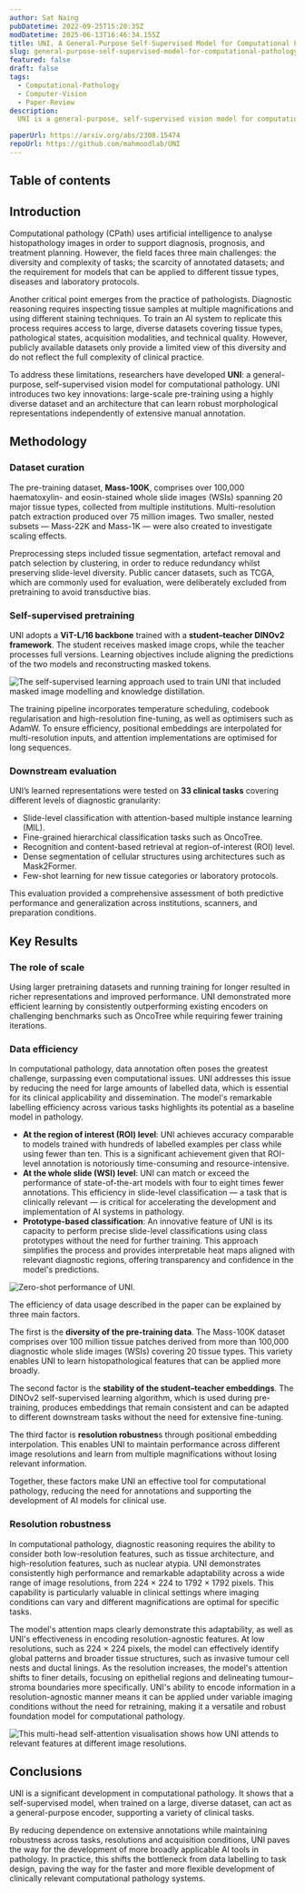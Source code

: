 ```yaml
---
author: Sat Naing
pubDatetime: 2022-09-25T15:20:35Z
modDatetime: 2025-06-13T16:46:34.155Z
title: UNI, A General-Purpose Self-Supervised Model for Computational Pathology
slug: general-purpose-self-supervised-model-for-computational-pathology
featured: false
draft: false
tags:
  - Computational-Pathology
  - Computer-Vision
  - Paper-Review
description:
  UNI is a general-purpose, self-supervised vision model for computational pathology. It was trained on a diverse dataset of over 100 million tissue patches and demonstrating strong data efficiency, the model outperformed baselines with less labelled data and maintained performance across different image resolutions.

paperUrl: https://arxiv.org/abs/2308.15474
repoUrl: https://github.com/mahmoodlab/UNI
---
```




## Table of contents


## Introduction  

Computational pathology (CPath) uses artificial intelligence to analyse histopathology images in order to support diagnosis, prognosis, and treatment planning. However, the field faces three main challenges: the diversity and complexity of tasks; the scarcity of annotated datasets; and the requirement for models that can be applied to different tissue types, diseases and laboratory protocols.

Another critical point emerges from the practice of pathologists. Diagnostic reasoning requires inspecting tissue samples at multiple magnifications and using different staining techniques. To train an AI system to replicate this process requires access to large, diverse datasets covering tissue types, pathological states, acquisition modalities, and technical quality. However, publicly available datasets only provide a limited view of this diversity and do not reflect the full complexity of clinical practice.

To address these limitations, researchers have developed **UNI**: a general-purpose, self-supervised vision model for computational pathology. UNI introduces two key innovations: large-scale pre-training using a highly diverse dataset and an architecture that can learn robust morphological representations independently of extensive manual annotation.


## Methodology  

### Dataset curation  

The pre-training dataset, **Mass-100K**, comprises over 100,000 haematoxylin- and eosin-stained whole slide images (WSIs) spanning 20 major tissue types, collected from multiple institutions. Multi-resolution patch extraction produced over 75 million images. Two smaller, nested subsets — Mass-22K and Mass-1K — were also created to investigate scaling effects.  

Preprocessing steps included tissue segmentation, artefact removal and patch selection by clustering, in order to reduce redundancy whilst preserving slide-level diversity. Public cancer datasets, such as TCGA, which are commonly used for evaluation, were deliberately excluded from pretraining to avoid transductive bias.  

### Self-supervised pretraining  

UNI adopts a **ViT-L/16 backbone** trained with a **student–teacher DINOv2 framework**. The student receives masked image crops, while the teacher processes full versions. Learning objectives include aligning the predictions of the two models and reconstructing masked tokens.  

![The self-supervised learning approach used to train UNI that included masked image modelling and knowledge distillation.](@/assets/images/2025/general-purpose-self-supervised-model-for-computational-pathology/training_scheme.png)

The training pipeline incorporates temperature scheduling, codebook regularisation and high-resolution fine-tuning, as well as optimisers such as AdamW. To ensure efficiency, positional embeddings are interpolated for multi-resolution inputs, and attention implementations are optimised for long sequences.  

### Downstream evaluation  

UNI’s learned representations were tested on **33 clinical tasks** covering different levels of diagnostic granularity:  

- Slide-level classification with attention-based multiple instance learning (MIL).  
- Fine-grained hierarchical classification tasks such as OncoTree.  
- Recognition and content-based retrieval at region-of-interest (ROI) level.  
- Dense segmentation of cellular structures using architectures such as Mask2Former.  
- Few-shot learning for new tissue categories or laboratory protocols.  

This evaluation provided a comprehensive assessment of both predictive performance and generalization across institutions, scanners, and preparation conditions.  

## Key Results  

### The role of scale  

Using larger pretraining datasets and running training for longer resulted in richer representations and improved performance. UNI demonstrated more efficient learning by consistently outperforming existing encoders on challenging benchmarks such as OncoTree while requiring fewer training iterations.  

### Data efficiency  

In computational pathology, data annotation often poses the greatest challenge, surpassing even computational issues. UNI addresses this issue by reducing the need for large amounts of labelled data, which is essential for its clinical applicability and dissemination. The model's remarkable labelling efficiency across various tasks highlights its potential as a baseline model in pathology.

- **At the region of interest (ROI) level**: UNI achieves accuracy comparable to models trained with hundreds of labelled examples per class while using fewer than ten. This is a significant achievement given that ROI-level annotation is notoriously time-consuming and resource-intensive.
- **At the whole slide (WSI) level**: UNI can match or exceed the performance of state-of-the-art models with four to eight times fewer annotations. This efficiency in slide-level classification — a task that is clinically relevant — is critical for accelerating the development and implementation of AI systems in pathology.
- **Prototype-based classification**: An innovative feature of UNI is its capacity to perform precise slide-level classifications using class prototypes without the need for further training. This approach simplifies the process and provides interpretable heat maps aligned with relevant diagnostic regions, offering transparency and confidence in the model's predictions.

![Zero-shot performance of UNI.](@/assets/images/2025/general-purpose-self-supervised-model-for-computational-pathology/zero-shot.png)

The efficiency of data usage described in the paper can be explained by three main factors.

The first is the **diversity of the pre-training data**. The Mass-100K dataset comprises over 100 million tissue patches derived from more than 100,000 diagnostic whole slide images (WSIs) covering 20 tissue types. This variety enables UNI to learn histopathological features that can be applied more broadly.

The second factor is the **stability of the student–teacher embeddings**. The DINOv2 self-supervised learning algorithm, which is used during pre-training, produces embeddings that remain consistent and can be adapted to different downstream tasks without the need for extensive fine-tuning.

The third factor is **resolution robustnes**s through positional embedding interpolation. This enables UNI to maintain performance across different image resolutions and learn from multiple magnifications without losing relevant information.

Together, these factors make UNI an effective tool for computational pathology, reducing the need for annotations and supporting the development of AI models for clinical use.

### Resolution robustness  

In computational pathology, diagnostic reasoning requires the ability to consider both low-resolution features, such as tissue architecture, and high-resolution features, such as nuclear atypia. UNI demonstrates consistently high performance and remarkable adaptability across a wide range of image resolutions, from 224 × 224 to 1792 × 1792 pixels. This capability is particularly valuable in clinical settings where imaging conditions can vary and different magnifications are optimal for specific tasks.

The model's attention maps clearly demonstrate this adaptability, as well as UNI's effectiveness in encoding resolution-agnostic features. At low resolutions, such as 224 × 224 pixels, the model can effectively identify global patterns and broader tissue structures, such as invasive tumour cell nests and ductal linings. As the resolution increases, the model's attention shifts to finer details, focusing on epithelial regions and delineating tumour–stroma boundaries more specifically. UNI's ability to encode information in a resolution-agnostic manner means it can be applied under variable imaging conditions without the need for retraining, making it a versatile and robust foundation model for computational pathology.

![This multi-head self-attention visualisation shows how UNI attends to relevant features at different image resolutions.](@/assets/images/2025/general-purpose-self-supervised-model-for-computational-pathology/resolution_analysis.png)




## Conclusions  

UNI is a significant development in computational pathology. It shows that a self-supervised model, when trained on a large, diverse dataset, can act as a general-purpose encoder, supporting a variety of clinical tasks.  

By reducing dependence on extensive annotations while maintaining robustness across tasks, resolutions and acquisition conditions, UNI paves the way for the development of more broadly applicable AI tools in pathology. In practice, this shifts the bottleneck from data labelling to task design, paving the way for the faster and more flexible development of clinically relevant computational pathology systems.  
